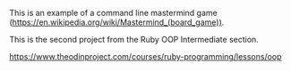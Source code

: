 This is an example of a command line mastermind game (https://en.wikipedia.org/wiki/Mastermind_(board_game)).


This is the second project from the Ruby OOP Intermediate section.

https://www.theodinproject.com/courses/ruby-programming/lessons/oop